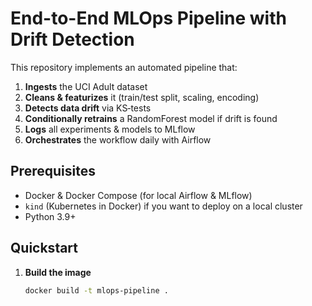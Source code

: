 # End-to-End MLOps Pipeline with Drift Detection

This repository implements an automated pipeline that:

1. **Ingests** the UCI Adult dataset  
2. **Cleans & featurizes** it (train/test split, scaling, encoding)  
3. **Detects data drift** via KS‐tests  
4. **Conditionally retrains** a RandomForest model if drift is found  
5. **Logs** all experiments & models to MLflow  
6. **Orchestrates** the workflow daily with Airflow  

## Prerequisites

- Docker & Docker Compose (for local Airflow & MLflow)  
- `kind` (Kubernetes in Docker) if you want to deploy on a local cluster  
- Python 3.9+

## Quickstart

1. **Build the image**  
   ```bash
   docker build -t mlops-pipeline .
